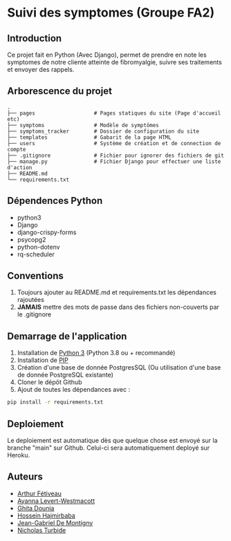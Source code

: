 # Suivi des symptomes (Groupe FA2)

## Introduction
Ce projet fait en Python (Avec Django), permet de prendre en note les symptomes de notre cliente atteinte de fibromyalgie, suivre ses traitements et envoyer des rappels. 

## Arborescence du projet
    .
    ├── pages                   # Pages statiques du site (Page d'accueil etc)
    ├── symptoms                # Modèle de symptômes
    ├── symptoms_tracker        # Dossier de configuration du site
    ├── templates               # Gabarit de la page HTML
    ├── users                   # Système de création et de connection de compte
    ├── .gitignore              # Fichier pour ignorer des fichiers de git
    ├── manage.py               # Fichier Django pour effectuer une liste d'action
    ├── README.md  
    └── requirements.txt

## Dépendences Python
- python3
- Django
- django-crispy-forms
- psycopg2
- python-dotenv
- rq-scheduler

## Conventions

1) Toujours ajouter au README.md et requirements.txt les dépendances rajoutées
2) **JAMAIS** mettre des mots de passe dans des fichiers non-couverts par le .gitignore

## Demarrage de l'application
1) Installation de [Python 3](https://www.python.org/downloads/) (Python 3.8 ou + recommandé)
2) Installation de [PIP](https://pip.pypa.io/en/stable/installation/)
3) Création d'une base de donnée PostgresSQL (Ou utilisation d'une base de donnée PostgreSQL existante)
4) Cloner le dépôt Github
5) Ajout de toutes les dépendances avec :
```bash
pip install -r requirements.txt
```

## Deploiement
Le deploiement est automatique dès que quelque chose est envoyé sur la branche "main" sur Github. Celui-ci sera automatiquement deployé sur Heroku.

## Auteurs
- [Arthur Fétiveau](https://github.com/art29)
- [Ayanna Levert-Westmacott](https://github.com/YOURUSERNAME)
- [Ghita Dounia](https://github.com/YOURUSERNAME)
- [Hossein Hajmirbaba](https://github.com/YOURUSERNAME)
- [Jean-Gabriel De Montigny](https://github.com/YOURUSERNAME)
- [Nicholas Turbide](https://github.com/YOURUSERNAME)